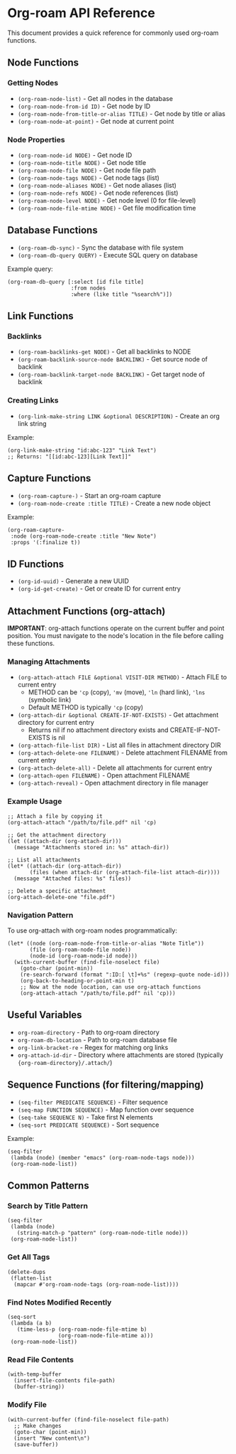 # Org-roam API Reference

This document provides a quick reference for commonly used org-roam functions.

## Node Functions

### Getting Nodes

- `(org-roam-node-list)` - Get all nodes in the database
- `(org-roam-node-from-id ID)` - Get node by ID
- `(org-roam-node-from-title-or-alias TITLE)` - Get node by title or alias
- `(org-roam-node-at-point)` - Get node at current point

### Node Properties

- `(org-roam-node-id NODE)` - Get node ID
- `(org-roam-node-title NODE)` - Get node title
- `(org-roam-node-file NODE)` - Get node file path
- `(org-roam-node-tags NODE)` - Get node tags (list)
- `(org-roam-node-aliases NODE)` - Get node aliases (list)
- `(org-roam-node-refs NODE)` - Get node references (list)
- `(org-roam-node-level NODE)` - Get node level (0 for file-level)
- `(org-roam-node-file-mtime NODE)` - Get file modification time

## Database Functions

- `(org-roam-db-sync)` - Sync the database with file system
- `(org-roam-db-query QUERY)` - Execute SQL query on database

Example query:
```elisp
(org-roam-db-query [:select [id file title]
                    :from nodes
                    :where (like title "%search%")])
```

## Link Functions

### Backlinks

- `(org-roam-backlinks-get NODE)` - Get all backlinks to NODE
- `(org-roam-backlink-source-node BACKLINK)` - Get source node of backlink
- `(org-roam-backlink-target-node BACKLINK)` - Get target node of backlink

### Creating Links

- `(org-link-make-string LINK &optional DESCRIPTION)` - Create an org link string

Example:
```elisp
(org-link-make-string "id:abc-123" "Link Text")
;; Returns: "[[id:abc-123][Link Text]]"
```

## Capture Functions

- `(org-roam-capture-)` - Start an org-roam capture
- `(org-roam-node-create :title TITLE)` - Create a new node object

Example:
```elisp
(org-roam-capture-
 :node (org-roam-node-create :title "New Note")
 :props '(:finalize t))
```

## ID Functions

- `(org-id-uuid)` - Generate a new UUID
- `(org-id-get-create)` - Get or create ID for current entry

## Attachment Functions (org-attach)

**IMPORTANT**: org-attach functions operate on the current buffer and point position. You must navigate to the node's location in the file before calling these functions.

### Managing Attachments

- `(org-attach-attach FILE &optional VISIT-DIR METHOD)` - Attach FILE to current entry
  - METHOD can be `'cp` (copy), `'mv` (move), `'ln` (hard link), `'lns` (symbolic link)
  - Default METHOD is typically `'cp` (copy)
- `(org-attach-dir &optional CREATE-IF-NOT-EXISTS)` - Get attachment directory for current entry
  - Returns nil if no attachment directory exists and CREATE-IF-NOT-EXISTS is nil
- `(org-attach-file-list DIR)` - List all files in attachment directory DIR
- `(org-attach-delete-one FILENAME)` - Delete attachment FILENAME from current entry
- `(org-attach-delete-all)` - Delete all attachments for current entry
- `(org-attach-open FILENAME)` - Open attachment FILENAME
- `(org-attach-reveal)` - Open attachment directory in file manager

### Example Usage

```elisp
;; Attach a file by copying it
(org-attach-attach "/path/to/file.pdf" nil 'cp)

;; Get the attachment directory
(let ((attach-dir (org-attach-dir)))
  (message "Attachments stored in: %s" attach-dir))

;; List all attachments
(let* ((attach-dir (org-attach-dir))
       (files (when attach-dir (org-attach-file-list attach-dir))))
  (message "Attached files: %s" files))

;; Delete a specific attachment
(org-attach-delete-one "file.pdf")
```

### Navigation Pattern

To use org-attach with org-roam nodes programmatically:

```elisp
(let* ((node (org-roam-node-from-title-or-alias "Note Title"))
       (file (org-roam-node-file node))
       (node-id (org-roam-node-id node)))
  (with-current-buffer (find-file-noselect file)
    (goto-char (point-min))
    (re-search-forward (format ":ID:[ \t]+%s" (regexp-quote node-id)))
    (org-back-to-heading-or-point-min t)
    ;; Now at the node location, can use org-attach functions
    (org-attach-attach "/path/to/file.pdf" nil 'cp)))
```

## Useful Variables

- `org-roam-directory` - Path to org-roam directory
- `org-roam-db-location` - Path to org-roam database file
- `org-link-bracket-re` - Regex for matching org links
- `org-attach-id-dir` - Directory where attachments are stored (typically `{org-roam-directory}/.attach/`)

## Sequence Functions (for filtering/mapping)

- `(seq-filter PREDICATE SEQUENCE)` - Filter sequence
- `(seq-map FUNCTION SEQUENCE)` - Map function over sequence
- `(seq-take SEQUENCE N)` - Take first N elements
- `(seq-sort PREDICATE SEQUENCE)` - Sort sequence

Example:
```elisp
(seq-filter
 (lambda (node) (member "emacs" (org-roam-node-tags node)))
 (org-roam-node-list))
```

## Common Patterns

### Search by Title Pattern

```elisp
(seq-filter
 (lambda (node)
   (string-match-p "pattern" (org-roam-node-title node)))
 (org-roam-node-list))
```

### Get All Tags

```elisp
(delete-dups
 (flatten-list
  (mapcar #'org-roam-node-tags (org-roam-node-list))))
```

### Find Notes Modified Recently

```elisp
(seq-sort
 (lambda (a b)
   (time-less-p (org-roam-node-file-mtime b)
                (org-roam-node-file-mtime a)))
 (org-roam-node-list))
```

### Read File Contents

```elisp
(with-temp-buffer
  (insert-file-contents file-path)
  (buffer-string))
```

### Modify File

```elisp
(with-current-buffer (find-file-noselect file-path)
  ;; Make changes
  (goto-char (point-min))
  (insert "New content\n")
  (save-buffer))
```
